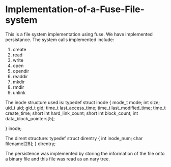 # Implementation-of-a-Fuse-File-system
This is a file system implementation using fuse. 
We have implemented persistance.
The system calls implemented include:
1. create
2. read
3. write
4. open
5. opendir
6. readdir
7. mkdir
8. rmdir
9. unlink

The inode structure used is:
typedef struct inode
{
    mode_t mode;
    int size;
    uid_t uid;
    gid_t gid;
    time_t last_access_time;
    time_t last_modified_time;
    time_t create_time;
    short int hard_link_count;
    short int block_count;
    int data_block_pointers[5];

} inode;

The dirent structure:
typedef struct direntry
{
    int inode_num;
    char filename[28];
} direntry;

The persistence was implemented by storing the information of the file onto a binary file and this file was read as an nary tree.
